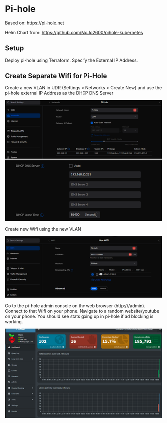# Pi-hole

Based on: https://pi-hole.net

Helm Chart from: https://github.com/MoJo2600/pihole-kubernetes


## Setup

Deploy pi-hole using Terraform. Specify the External IP Address.

## Create Separate Wifi for Pi-Hole

Create a new VLAN in UDR (Settings > Networks > Create New) and use the pi-hole external IP Address as the DHCP DNS Server

![vlan-1](./repo_images/vlan-1.png)
![vlan-2](./repo_images/vlan-2.png)

Create new Wifi using the new VLAN

![wifi](./repo_images/wifi.png)

Go to the pi-hole admin console on the web browser (http://<pi-hole-ip>/admin). Connect to that Wifi on your phone. Navigate to a random website/youtube on your phone. You should see stats going up in pi-hole if ad blocking is working.

![pi-hole](./repo_images/pihole.png)